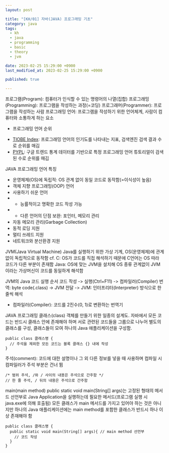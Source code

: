 ```yaml
---
layout: post

title: "[KH/01] 자바(JAVA) 프로그래밍 기초"
category: java
tags: 
  - kh
  - java
  - programming
  - basic
  - theory
  - jvm

date: 2023-02-25 15:29:00 +0900
last_modified_at: 2023-02-25 15:29:00 +0900

published: true

---
```


프로그램(Program): 컴퓨터가 인식할 수 있는 명령어의 나열(집합)
프로그래밍(Programming): 프로그램을 작성하는 과정(=코딩)
프로그래머(Programmer): 프로그램을 작성하는 사람
프로그래밍 언어: 프로그램을 작성하기 위한 언어체계, 사람이 컴퓨터와 소통하게 하는 요소

* 프로그래밍 언어 순위
- <a href="https://www.tiobe.com/tiobe-index/" target="_blank">TIOBE Index</a>: 프로그래밍 언어의 인기도를 나타내는 지표, 검색엔진 검색 결과 수로 순위를 매김
- <a href="http://pypl.github.io/PYPL.html" target="_blank">PYPL</a>: 구글 트렌드 통계 데이터를 기반으로 특정 프로그래밍 언어 튜토리얼이 검색된 수로 순위를 매김

JAVA 프로그래밍 언어 특징
- 운영체제(OS)에 독립적: OS 관계 없이 동일 코드로 동작함(=이식성이 높음)
- 객체 지향 프로그래밍(OOP) 언어
- 사용하기 쉬운 언어
- - 능률적이고 명확한 코드 작성 가능
- - 다른 언어의 단점 보완: 포인터, 메모리 관리
- 자동 메모리 관리(Garbage Collection)
- 동적 로딩 지원
- 멀티 쓰레드 지원
- 네트워크와 분산환경 지원

JVM(Java Virtual Machine)
Java를 실행하기 위한 가상 기계, OS(운영체제)에 관계없이 독립적으로 동작함
cf. C: OS가 코드를 직접 해석하기 때문에 C언어는 OS 따라 코드가 다른 부분이 존재함
Java: OS에 맞는 JVM을 설치해 OS 종류 관계없이 JVM이라는 가상머신이 코드를 동일하게 해석함

JVM의 Java 코드 실행 순서
코드 작성 -> 실행(Ctrl+F11) -> 컴파일러(Compiler) 번역: byte code(.class) -> JVM 전달 -> JVM: 인터프리터(Interpreter) 방식으로 한줄씩 해석
* 컴파일러(Compiler): 코드를 2진수(0, 1)로 변환하는 번역기

JAVA 프로그래밍
클래스(class)
객체를 만들기 위한 일종의 설계도. 자바에서 모든 코드는 반드시 클래스 안에 존재해야 하며 서로 관련된 코드들을 그룹으로 나누어 별도의 클래스를 구성, 클래스들이 모여 하나의 Java 애플리케이션을 구성함.

```
public class 클래스명 {
  // 주석을 제외한 모든 코드는 블록 클래스 {} 내에 작성
}
```

주석(comment): 코드에 대한 설명이나 그 외 다른 정보를 넣을 때 사용하며 컴파일 시 컴파일러가 주석 부분은 건너 뜀

```
/* 범위 주석, /와 / 사이의 내용은 주석으로 간주함 */
// 한 줄 주석, / 뒤의 내용은 주석으로 간주함
```

main(main method)
public static void main(String[] args)는 고정된 형태의 메서드 선언부로 Java Application을 실행하는데 필요한 메서드(프로그램 실행 시 java.exe에 의해 호출됨)
모든 클래스가 main 메서드를 가지고 있어야 하는 것은 아니지만 하나의 Java 애플리케이션에는 main method를 포함한 클래스가 반드시 하나 이상 존재해야 함

```
public class 클래스명 {
  public static void main(String[] args){ // main method 선언부
    // 코드 작성
  }
}
```

